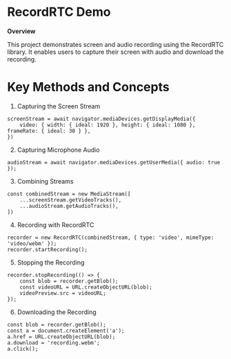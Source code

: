 # RecordRTC Demo
**Overview**

This project demonstrates screen and audio recording using the RecordRTC library. It enables users to capture their screen with audio and download the recording.

# Key Methods and Concepts

1. Capturing the Screen Stream

```
screenStream = await navigator.mediaDevices.getDisplayMedia({
    video: { width: { ideal: 1920 }, height: { ideal: 1080 }, frameRate: { ideal: 30 } },
})
```



2. Capturing Microphone Audio

```audioStream = await navigator.mediaDevices.getUserMedia({ audio: true });```



3. Combining Streams

```
const combinedStream = new MediaStream([
    ...screenStream.getVideoTracks(),
    ...audioStream.getAudioTracks(),
])
```



4. Recording with RecordRTC
```
recorder = new RecordRTC(combinedStream, { type: 'video', mimeType: 'video/webm' });
recorder.startRecording();
```



5. Stopping the Recording

```
recorder.stopRecording(() => {
    const blob = recorder.getBlob();
    const videoURL = URL.createObjectURL(blob);
    videoPreview.src = videoURL;
});
```



6. Downloading the Recording
   
```
const blob = recorder.getBlob();
const a = document.createElement('a');
a.href = URL.createObjectURL(blob);
a.download = 'recording.webm';
a.click();
```
